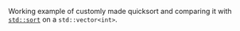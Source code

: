Working example of customly made quicksort and comparing it with [`std::sort`](http://en.cppreference.com/w/cpp/algorithm/sort) on a `std::vector<int>`.
